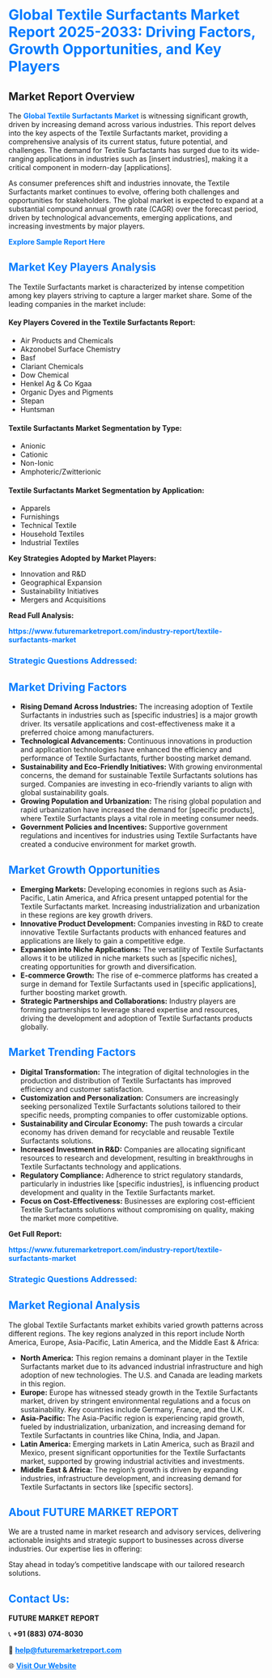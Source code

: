 <h1 style="color: #007BFF;">Global Textile Surfactants Market Report 2025-2033: Driving Factors, Growth Opportunities, and Key Players</h1>

<section id="overview">
<h2>Market Report Overview</h2>
<p>The <a href="https://www.futuremarketreport.com/industry-report/textile-surfactants-market" style="color: #007BFF; text-decoration: none;"><strong>Global Textile Surfactants Market</strong></a> is witnessing significant growth, driven by increasing demand across various industries. This report delves into the key aspects of the Textile Surfactants market, providing a comprehensive analysis of its current status, future potential, and challenges. The demand for Textile Surfactants has surged due to its wide-ranging applications in industries such as [insert industries], making it a critical component in modern-day [applications].</p>
<p>As consumer preferences shift and industries innovate, the Textile Surfactants market continues to evolve, offering both challenges and opportunities for stakeholders. The global market is expected to expand at a substantial compound annual growth rate (CAGR) over the forecast period, driven by technological advancements, emerging applications, and increasing investments by major players.</p>
</section>

<section id="overview">
<p><a href="https://www.futuremarketreport.com/request-sample/reportId=31101" style="color: #007BFF; text-decoration: none;"><strong>Explore Sample Report Here</strong></a></p>
</section>

<section id="key-players">
<h2 style="color: #007BFF;">Market Key Players Analysis</h2>
<p>The Textile Surfactants market is characterized by intense competition among key players striving to capture a larger market share. Some of the leading companies in the market include:</p>
<h4>Key Players Covered in the Textile Surfactants Report:</h4>
<ul><li>Air Products and Chemicals</li><li>Akzonobel Surface Chemistry</li><li>Basf</li><li>Clariant Chemicals</li><li>Dow Chemical</li><li>Henkel Ag &amp; Co Kgaa</li><li>Organic Dyes and Pigments</li><li>Stepan</li><li>Huntsman</li></ul>
<h4>Textile Surfactants Market Segmentation by Type:</h4>
<ul><li>Anionic</li><li>Cationic</li><li>Non-Ionic</li><li>Amphoteric/Zwitterionic</li></ul>

<h4>Textile Surfactants Market Segmentation by Application:</h4>
<ul><li>Apparels</li><li>Furnishings</li><li>Technical Textile</li><li>Household Textiles</li><li>Industrial Textiles</li></ul>
<p><strong>Key Strategies Adopted by Market Players:</strong></p>
<ul>
<li>Innovation and R&D</li>
<li>Geographical Expansion</li>
<li>Sustainability Initiatives</li>
<li>Mergers and Acquisitions</li>
</ul>
</section>

<section>
<p><strong>Read Full Analysis: </strong></p><a href="https://www.futuremarketreport.com/industry-report/textile-surfactants-market" style="color: #007BFF; text-decoration: none;"><strong>https://www.futuremarketreport.com/industry-report/textile-surfactants-market</strong></a>
<h3 style="color: #007BFF;">Strategic Questions Addressed:</h3>
</section>

<section id="driving-factors">
<h2 style="color: #007BFF;">Market Driving Factors</h2>
<ul>
<li><strong>Rising Demand Across Industries:</strong> The increasing adoption of Textile Surfactants in industries such as [specific industries] is a major growth driver. Its versatile applications and cost-effectiveness make it a preferred choice among manufacturers.</li>
<li><strong>Technological Advancements:</strong> Continuous innovations in production and application technologies have enhanced the efficiency and performance of Textile Surfactants, further boosting market demand.</li>
<li><strong>Sustainability and Eco-Friendly Initiatives:</strong> With growing environmental concerns, the demand for sustainable Textile Surfactants solutions has surged. Companies are investing in eco-friendly variants to align with global sustainability goals.</li>
<li><strong>Growing Population and Urbanization:</strong> The rising global population and rapid urbanization have increased the demand for [specific products], where Textile Surfactants plays a vital role in meeting consumer needs.</li>
<li><strong>Government Policies and Incentives:</strong> Supportive government regulations and incentives for industries using Textile Surfactants have created a conducive environment for market growth.</li>
</ul>
</section>

<section id="growth-opportunities">
<h2 style="color: #007BFF;">Market Growth Opportunities</h2>
<ul>
<li><strong>Emerging Markets:</strong> Developing economies in regions such as Asia-Pacific, Latin America, and Africa present untapped potential for the Textile Surfactants market. Increasing industrialization and urbanization in these regions are key growth drivers.</li>
<li><strong>Innovative Product Development:</strong> Companies investing in R&D to create innovative Textile Surfactants products with enhanced features and applications are likely to gain a competitive edge.</li>
<li><strong>Expansion into Niche Applications:</strong> The versatility of Textile Surfactants allows it to be utilized in niche markets such as [specific niches], creating opportunities for growth and diversification.</li>
<li><strong>E-commerce Growth:</strong> The rise of e-commerce platforms has created a surge in demand for Textile Surfactants used in [specific applications], further boosting market growth.</li>
<li><strong>Strategic Partnerships and Collaborations:</strong> Industry players are forming partnerships to leverage shared expertise and resources, driving the development and adoption of Textile Surfactants products globally.</li>
</ul>
</section>

<section id="trending-factors">
<h2 style="color: #007BFF;">Market Trending Factors</h2>
<ul>
<li><strong>Digital Transformation:</strong> The integration of digital technologies in the production and distribution of Textile Surfactants has improved efficiency and customer satisfaction.</li>
<li><strong>Customization and Personalization:</strong> Consumers are increasingly seeking personalized Textile Surfactants solutions tailored to their specific needs, prompting companies to offer customizable options.</li>
<li><strong>Sustainability and Circular Economy:</strong> The push towards a circular economy has driven demand for recyclable and reusable Textile Surfactants solutions.</li>
<li><strong>Increased Investment in R&D:</strong> Companies are allocating significant resources to research and development, resulting in breakthroughs in Textile Surfactants technology and applications.</li>
<li><strong>Regulatory Compliance:</strong> Adherence to strict regulatory standards, particularly in industries like [specific industries], is influencing product development and quality in the Textile Surfactants market.</li>
<li><strong>Focus on Cost-Effectiveness:</strong> Businesses are exploring cost-efficient Textile Surfactants solutions without compromising on quality, making the market more competitive.</li>
</ul>
</section>

<section>
<p><strong>Get Full Report: </strong></p><a href="https://www.futuremarketreport.com/industry-report/textile-surfactants-market" style="color: #007BFF; text-decoration: none;"><strong>https://www.futuremarketreport.com/industry-report/textile-surfactants-market</strong></a>
<h3 style="color: #007BFF;">Strategic Questions Addressed:</h3>
</section>


<section id="regional-analysis">
<h2 style="color: #007BFF;">Market Regional Analysis</h2>
<p>The global Textile Surfactants market exhibits varied growth patterns across different regions. The key regions analyzed in this report include North America, Europe, Asia-Pacific, Latin America, and the Middle East & Africa:</p>
<ul>
<li><strong>North America:</strong> This region remains a dominant player in the Textile Surfactants market due to its advanced industrial infrastructure and high adoption of new technologies. The U.S. and Canada are leading markets in this region.</li>
<li><strong>Europe:</strong> Europe has witnessed steady growth in the Textile Surfactants market, driven by stringent environmental regulations and a focus on sustainability. Key countries include Germany, France, and the U.K.</li>
<li><strong>Asia-Pacific:</strong> The Asia-Pacific region is experiencing rapid growth, fueled by industrialization, urbanization, and increasing demand for Textile Surfactants in countries like China, India, and Japan.</li>
<li><strong>Latin America:</strong> Emerging markets in Latin America, such as Brazil and Mexico, present significant opportunities for the Textile Surfactants market, supported by growing industrial activities and investments.</li>
<li><strong>Middle East & Africa:</strong> The region’s growth is driven by expanding industries, infrastructure development, and increasing demand for Textile Surfactants in sectors like [specific sectors].</li>
</ul>
</section>

<footer>
<h2 style="color: #007BFF;">About FUTURE MARKET REPORT</h2>
<p>We are a trusted name in market research and advisory services, delivering actionable insights and strategic support to businesses across diverse industries. Our expertise lies in offering:</p>

<p>Stay ahead in today’s competitive landscape with our tailored research solutions.</p>

<h2 style="color: #007BFF;">Contact Us:</h2>
<p><strong>FUTURE MARKET REPORT</strong></p>
<p>📞 <strong>+91 (883) 074-8030</strong></p>
<p>📧 <strong><a href="mailto:help@futuremarketreport.com" style="color: #007BFF;">help@futuremarketreport.com</a></strong></p>
<p>🌐 <strong><a href="https://www.futuremarketreport.com/" style="color: #007BFF;">Visit Our Website</a></strong></p>
</footer>